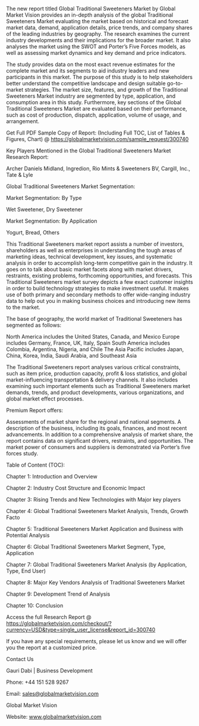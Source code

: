 The new report titled Global Traditional Sweeteners Market by Global Market Vision provides an in-depth analysis of the global Traditional Sweeteners Market evaluating the market based on historical and forecast market data, demand, application details, price trends, and company shares of the leading industries by geography. The research examines the current industry developments and their implications for the broader market. It also analyses the market using the SWOT and Porter’s Five Forces models, as well as assessing market dynamics and key demand and price indicators.

The study provides data on the most exact revenue estimates for the complete market and its segments to aid industry leaders and new participants in this market. The purpose of this study is to help stakeholders better understand the competitive landscape and design suitable go-to-market strategies. The market size, features, and growth of the Traditional Sweeteners Market industry are segmented by type, application, and consumption area in this study. Furthermore, key sections of the Global Traditional Sweeteners Market are evaluated based on their performance, such as cost of production, dispatch, application, volume of usage, and arrangement.

Get Full PDF Sample Copy of Report: (Including Full TOC, List of Tables & Figures, Chart) @ https://globalmarketvision.com/sample_request/300740

Key Players Mentioned in the Global Traditional Sweeteners Market Research Report:

Archer Daniels Midland, Ingredion, Rio Mints & Sweeteners BV, Cargill, Inc., Tate & Lyle

Global Traditional Sweeteners Market Segmentation:

Market Segmentation: By Type

Wet Sweetener, Dry Sweetener

Market Segmentation: By Application

Yogurt, Bread, Others

This Traditional Sweeteners market report assists a number of investors, shareholders as well as enterprises in understanding the tough areas of marketing ideas, technical development, key issues, and systematic analysis in order to accomplish long-term competitive gain in the industry. It goes on to talk about basic market facets along with market drivers, restraints, existing problems, forthcoming opportunities, and forecasts. This Traditional Sweeteners market survey depicts a few exact customer insights in order to build technology strategies to make investment useful. It makes use of both primary and secondary methods to offer wide-ranging industry data to help out you in making business choices and introducing new items to the market.

The base of geography, the world market of Traditional Sweeteners has segmented as follows:

North America includes the United States, Canada, and Mexico
Europe includes Germany, France, UK, Italy, Spain
South America includes Colombia, Argentina, Nigeria, and Chile
The Asia Pacific includes Japan, China, Korea, India, Saudi Arabia, and Southeast Asia

The Traditional Sweeteners report analyses various critical constraints, such as item price, production capacity, profit & loss statistics, and global market-influencing transportation & delivery channels. It also includes examining such important elements such as Traditional Sweeteners market demands, trends, and product developments, various organizations, and global market effect processes.

Premium Report offers:

Assessments of market share for the regional and national segments.
A description of the business, including its goals, finances, and most recent advancements.
In addition to a comprehensive analysis of market share, the report contains data on significant drivers, restraints, and opportunities.
The market power of consumers and suppliers is demonstrated via Porter’s five forces study.

Table of Content (TOC):

Chapter 1: Introduction and Overview

Chapter 2: Industry Cost Structure and Economic Impact

Chapter 3: Rising Trends and New Technologies with Major key players

Chapter 4: Global Traditional Sweeteners Market Analysis, Trends, Growth Facto

Chapter 5: Traditional Sweeteners Market Application and Business with Potential Analysis

Chapter 6: Global Traditional Sweeteners Market Segment, Type, Application

Chapter 7: Global Traditional Sweeteners Market Analysis (by Application, Type, End User)

Chapter 8: Major Key Vendors Analysis of Traditional Sweeteners Market

Chapter 9: Development Trend of Analysis

Chapter 10: Conclusion

Access the full Research Report @ https://globalmarketvision.com/checkout/?currency=USD&type=single_user_license&report_id=300740


If you have any special requirements, please let us know and we will offer you the report at a customized price.

Contact Us

Gauri Dabi | Business Development

Phone: +44 151 528 9267

Email: sales@globalmarketvision.com

Global Market Vision

Website: www.globalmarketvision.com
